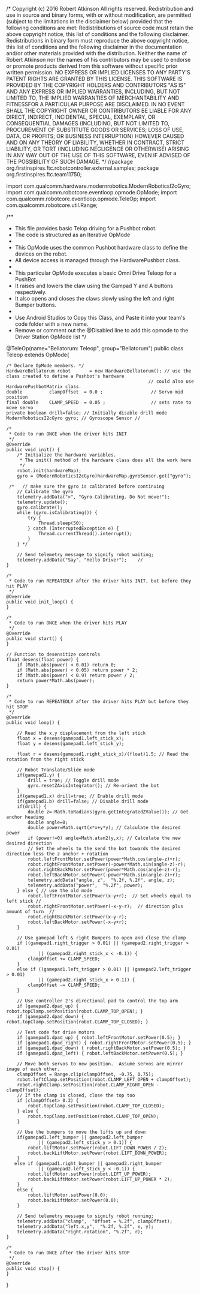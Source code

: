 /*
Copyright (c) 2016 Robert Atkinson
All rights reserved.
Redistribution and use in source and binary forms, with or without modification,
are permitted (subject to the limitations in the disclaimer below) provided that
the following conditions are met:
Redistributions of source code must retain the above copyright notice, this list
of conditions and the following disclaimer.
Redistributions in binary form must reproduce the above copyright notice, this
list of conditions and the following disclaimer in the documentation and/or
other materials provided with the distribution.
Neither the name of Robert Atkinson nor the names of his contributors may be used to
endorse or promote products derived from this software without specific prior
written permission.
NO EXPRESS OR IMPLIED LICENSES TO ANY PARTY'S PATENT RIGHTS ARE GRANTED BY THIS
LICENSE. THIS SOFTWARE IS PROVIDED BY THE COPYRIGHT HOLDERS AND CONTRIBUTORS
"AS IS" AND ANY EXPRESS OR IMPLIED WARRANTIES, INCLUDING, BUT NOT LIMITED TO,
THE IMPLIED WARRANTIES OF MERCHANTABILITY AND FITNESSFOR A PARTICULAR PURPOSE
ARE DISCLAIMED. IN NO EVENT SHALL THE COPYRIGHT OWNER OR CONTRIBUTORS BE LIABLE
FOR ANY DIRECT, INDIRECT, INCIDENTAL, SPECIAL, EXEMPLARY, OR CONSEQUENTIAL
DAMAGES (INCLUDING, BUT NOT LIMITED TO, PROCUREMENT OF SUBSTITUTE GOODS OR
SERVICES; LOSS OF USE, DATA, OR PROFITS; OR BUSINESS INTERRUPTION) HOWEVER
CAUSED AND ON ANY THEORY OF LIABILITY, WHETHER IN CONTRACT, STRICT LIABILITY, OR
TORT (INCLUDING NEGLIGENCE OR OTHERWISE) ARISING IN ANY WAY OUT OF THE USE OF
THIS SOFTWARE, EVEN IF ADVISED OF THE POSSIBILITY OF SUCH DAMAGE.
*/
//package org.firstinspires.ftc.robotcontroller.external.samples;
package org.firstinspires.ftc.team11750;

import com.qualcomm.hardware.modernrobotics.ModernRoboticsI2cGyro;
import com.qualcomm.robotcore.eventloop.opmode.OpMode;
import com.qualcomm.robotcore.eventloop.opmode.TeleOp;
import com.qualcomm.robotcore.util.Range;

/**
 * This file provides basic Telop driving for a Pushbot robot.
 * The code is structured as an Iterative OpMode
 *
 * This OpMode uses the common Pushbot hardware class to define the devices on the robot.
 * All device access is managed through the HardwarePushbot class.
 *
 * This particular OpMode executes a basic Omni Drive Teleop for a PushBot
 * It raises and lowers the claw using the Gampad Y and A buttons respectively.
 * It also opens and closes the claws slowly using the left and right Bumper buttons.
 *
 * Use Android Studios to Copy this Class, and Paste it into your team's code folder with a new name.
 * Remove or comment out the @Disabled line to add this opmode to the Driver Station OpMode list
 */

@TeleOp(name="Bellatorum: Teleop", group="Bellatorum")
public class Teleop extends OpMode{

    /* Declare OpMode members. */
    HardwareBellatorum robot       = new HardwareBellatorum(); // use the class created to define a Pushbot's hardware
                                                         // could also use HardwarePushbotMatrix class.
    double          clampOffset  = 0.0 ;                  // Servo mid position
    final double    CLAMP_SPEED  = 0.05 ;                 // sets rate to move servo
    private boolean drill=false; // Initially disable drill mode
    ModernRoboticsI2cGyro gyro; // Gyroscope Sensor //

    /*
     * Code to run ONCE when the driver hits INIT
     */
    @Override
    public void init() {
        /* Initialize the hardware variables.
         * The init() method of the hardware class does all the work here
         */
        robot.init(hardwareMap);
        gyro = (ModernRoboticsI2cGyro)hardwareMap.gyroSensor.get("gyro");

     /*   // make sure the gyro is calibrated before continuing
        // Calibrate the gyro
        telemetry.addData(">", "Gyro Calibrating. Do Not move!");
        telemetry.update();
        gyro.calibrate();
        while (gyro.isCalibrating()) {
            try {
                Thread.sleep(50);
            } catch (InterruptedException e) {
                Thread.currentThread().interrupt();
            }
        } */

        // Send telemetry message to signify robot waiting;
        telemetry.addData("Say", "Hello Driver");    //
    }

    /*
     * Code to run REPEATEDLY after the driver hits INIT, but before they hit PLAY
     */
    @Override
    public void init_loop() {
    }

    /*
     * Code to run ONCE when the driver hits PLAY
     */
    @Override
    public void start() {
    }

    // Function to desensitize controls
    float desens(float power) {
        if (Math.abs(power) < 0.01) return 0;
        if (Math.abs(power) < 0.05) return power * 2;
        if (Math.abs(power) < 0.9) return power / 2;
        return power*Math.abs(power);
    }

    /*
     * Code to run REPEATEDLY after the driver hits PLAY but before they hit STOP
     */
    @Override
    public void loop() {

        // Read the x,y displacement from the left stick
        float x = desens(gamepad1.left_stick_x);
        float y = desens(gamepad1.left_stick_y);

        float r = desens(gamepad1.right_stick_x)/(float)1.5; // Read the rotation from the right stick

        // Robot Translate/Slide mode
        if(gamepad1.y) {
            drill = true; // Toggle drill mode
            gyro.resetZAxisIntegrator(); // Re-orient the bot
        }
        if(gamepad1.x) drill=true; // Enable drill mode
        if(gamepad1.b) drill=false; // Disable drill mode
        if(drill) {
            double z=-Math.toRadians(gyro.getIntegratedZValue()); // Get anchor heading
            double angle=0;
            double power=Math.sqrt(x*x+y*y); // Calculate the desired power
            if (power!=0) angle=Math.atan2(y,x); // Calculate the new desired direction
            // Set the wheels to the send the bot towards the desired direction less the z anchor + rotation
            robot.leftFrontMotor.setPower(power*Math.cos(angle-z)+r);
            robot.rightFrontMotor.setPower(-power*Math.sin(angle-z)-r);
            robot.rightBackMotor.setPower(power*Math.cos(angle-z)-r);
            robot.leftBackMotor.setPower(-power*Math.sin(angle-z)+r);
            telemetry.addData("angle, z",  "%.2f, %.2f", angle, z);
            telemetry.addData("power",  "%.2f", power);
        } else { // use the old mode
            robot.leftFrontMotor.setPower(x-y+r);  // Set wheels equal to left stick //
            robot.rightFrontMotor.setPower(-x-y-r);  // direction plus amount of turn  //
            robot.rightBackMotor.setPower(x-y-r);
            robot.leftBackMotor.setPower(-x-y+r);
        }

        // Use gamepad left & right Bumpers to open and close the clamp
        if ((gamepad1.right_trigger > 0.01) || (gamepad2.right_trigger > 0.01)
                || (gamepad2.right_stick_x < -0.1)) {
            clampOffset += CLAMP_SPEED;
        }
        else if ((gamepad1.left_trigger > 0.01) || (gamepad2.left_trigger > 0.01)
                || (gamepad2.right_stick_x > 0.1)) {
            clampOffset -= CLAMP_SPEED;
        }

        // Use controller 2's directional pad to control the top arm
        if (gamepad2.dpad_up) { robot.topClamp.setPosition(robot.CLAMP_TOP_OPEN); }
        if (gamepad2.dpad_down) { robot.topClamp.setPosition(robot.CLAMP_TOP_CLOSED); }

        // Test code for drive motors
        if (gamepad1.dpad_up) { robot.leftFrontMotor.setPower(0.5); }
        if (gamepad1.dpad_right) { robot.rightFrontMotor.setPower(0.5); }
        if (gamepad1.dpad_down) { robot.rightBackMotor.setPower(0.5); }
        if (gamepad1.dpad_left) { robot.leftBackMotor.setPower(0.5); }

        // Move both servos to new position.  Assume servos are mirror image of each other.
        clampOffset = Range.clip(clampOffset, -0.75, 0.75);
        robot.leftClamp.setPosition(robot.CLAMP_LEFT_OPEN + clampOffset);
        robot.rightClamp.setPosition(robot.CLAMP_RIGHT_OPEN - clampOffset);
        // If the clamp is closed, close the top too
        if (clampOffset> 0.3) {
            robot.topClamp.setPosition(robot.CLAMP_TOP_CLOSED);
        } else {
            robot.topClamp.setPosition(robot.CLAMP_TOP_OPEN);
        }

        // Use the bumpers to move the lifts up and down
        if(gamepad1.left_bumper || gamepad2.left_bumper
                || (gamepad2.left_stick_y > 0.1)) {
            robot.liftMotor.setPower(robot.LIFT_DOWN_POWER / 2);
            robot.backLiftMotor.setPower(robot.LIFT_DOWN_POWER);
        }
       else if (gamepad1.right_bumper || gamepad2.right_bumper
                || (gamepad2.left_stick_y < -0.1)) {
            robot.liftMotor.setPower(robot.LIFT_UP_POWER);
            robot.backLiftMotor.setPower(robot.LIFT_UP_POWER * 2);
        }
        else {
            robot.liftMotor.setPower(0.0);
            robot.backLiftMotor.setPower(0.0);
        }

        // Send telemetry message to signify robot running;
        telemetry.addData("clamp",  "Offset = %.2f", clampOffset);
        telemetry.addData("left.x,y",  "%.2f, %.2f", x, y);
        telemetry.addData("right.rotation", "%.2f", r);
    }

    /*
     * Code to run ONCE after the driver hits STOP
     */
    @Override
    public void stop() {
    }

}
